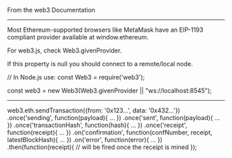 From the web3 Documentation

***************************
Most Ethereum-supported browsers like MetaMask have an EIP-1193 compliant provider available at window.ethereum.

For web3.js, check Web3.givenProvider.

If this property is null you should connect to a remote/local node.

// In Node.js use: const Web3 = require('web3');

const web3 = new Web3(Web3.givenProvider || "ws://localhost:8545");

****************************

web3.eth.sendTransaction({from: '0x123...', data: '0x432...'})
.once('sending', function(payload){ ... })
.once('sent', function(payload){ ... })
.once('transactionHash', function(hash){ ... })
.once('receipt', function(receipt){ ... })
.on('confirmation', function(confNumber, receipt, latestBlockHash){ ... })
.on('error', function(error){ ... })
.then(function(receipt){
    // will be fired once the receipt is mined
});